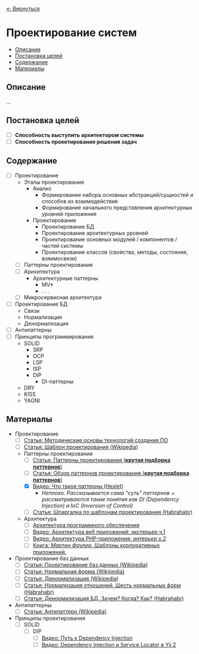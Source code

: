 [← Вернуться](/knowledges-list.md)

# Проектирование систем #

- [Описание](#Описание)
- [Постановка целей](#Постановка-целей)
- [Содержание](#Содержание)
- [Материалы](#Материалы)

## Описание ##
...

## Постановка целей ##
- [ ] **Способность выступить архитектором системы**
- [ ] **Способность проектирования решения задач**

## Содержание ##
- [ ] Проектирование
	- Этапы проектирования
		- Анализ
			- Формирование набора основных абстракций/сущностей и способов их взаимодействия
			- Формирование начального представления архитектурных уровней приложения
		- Проектирование
			- Проектирование БД
			- Проектирование архитектурных уровней
			- Проектирование основных модулей / компонентов / частей системы
			- Проектирование классов (свойства, методы, состояния, взяимосвязи)
	- [ ] Паттерны проектирования
	- [ ] Арихитектура
		- Архитектурные паттерны
			- MV*
			- . . .
	- [ ] Микросервисная архитектура
- [ ] Проектирование БД
	- Связи
	- Нормализация
	- Денормализация
- [ ] Антипаттерны
- [ ] Принципы программирования
	- SOLID
		- SRP
		- OCP
		- LSP
		- ISP
		- DIP
			- DI-паттерны
	- DRY
	- KISS
	- YAGNI

## Материалы ##
- Проектирование
	- [ ] [Статья: Методические основы технологий создания ПО](http://citforum.ru/programming/application/program/1.shtml)
	- [ ] [Статья: Шаблон проектирования (Wikipedia)](https://ru.wikipedia.org/wiki/%D0%A8%D0%B0%D0%B1%D0%BB%D0%BE%D0%BD_%D0%BF%D1%80%D0%BE%D0%B5%D0%BA%D1%82%D0%B8%D1%80%D0%BE%D0%B2%D0%B0%D0%BD%D0%B8%D1%8F)
	- Паттерны проектирования
		- [ ] [Статья: Паттерны проектирования (**крутая подборка паттернов**)](http://design-pattern.ru/)
		- [ ] [Статья: Обзор паттернов проектирования (**крутая подборка паттернов**)](http://citforum.ru/SE/project/pattern/)
		- [x] [Видео: Что такое паттерны (Hexlet)](https://www.youtube.com/watch?v=wX6BBaQZpzE)
			- _Неплохо. Рассказывается сама "суть" паттернов + рассматриваются такие понятия как DI (Dependency Injection) и IoC (Inversion of Control)_
		- [ ] [Статья: Шпаргалка по шаблонам проектирования (Habrahabr)](https://habrahabr.ru/post/210288/)
	- Архитектура
		- [ ] [Архитектура программного обеспечения](https://ru.wikipedia.org/wiki/%D0%90%D1%80%D1%85%D0%B8%D1%82%D0%B5%D0%BA%D1%82%D1%83%D1%80%D0%B0_%D0%BF%D1%80%D0%BE%D0%B3%D1%80%D0%B0%D0%BC%D0%BC%D0%BD%D0%BE%D0%B3%D0%BE_%D0%BE%D0%B1%D0%B5%D1%81%D0%BF%D0%B5%D1%87%D0%B5%D0%BD%D0%B8%D1%8F)
		- [ ] [Видео: Архитектура веб приложений: экстерьер ч.1](https://www.youtube.com/watch?v=NI7FY9is62g)
		- [ ] [Видео: Архитектура PHP-приложения: интерьер x.2](https://www.youtube.com/watch?v=yc8vRd-C0Y0)
		- [ ] [Книга: *Мартин Фаулер.* Шаблоны корпоративных приложений.](https://www.ozon.ru/context/detail/id/4884925/)
- Проектирование баз данных
	- [ ] [Статья: Проектирование баз данных (Wikipedia)](https://ru.wikipedia.org/wiki/%D0%9F%D1%80%D0%BE%D0%B5%D0%BA%D1%82%D0%B8%D1%80%D0%BE%D0%B2%D0%B0%D0%BD%D0%B8%D0%B5_%D0%B1%D0%B0%D0%B7_%D0%B4%D0%B0%D0%BD%D0%BD%D1%8B%D1%85)
	- [ ] [Статья: Нормальная форма (Wikipedia)](https://ru.wikipedia.org/wiki/%D0%9D%D0%BE%D1%80%D0%BC%D0%B0%D0%BB%D1%8C%D0%BD%D0%B0%D1%8F_%D1%84%D0%BE%D1%80%D0%BC%D0%B0)
	- [ ] [Статья: Денормализация (Wikipedia)](https://ru.wikipedia.org/wiki/%D0%94%D0%B5%D0%BD%D0%BE%D1%80%D0%BC%D0%B0%D0%BB%D0%B8%D0%B7%D0%B0%D1%86%D0%B8%D1%8F)
	- [ ] [Статья: Нормализация отношений. Шесть нормальных форм (Habrahabr)](https://habrahabr.ru/post/254773/)
	- [ ] [Статья: Денормализация БД. Зачем? Когда? Как? (Habrahabr)](https://habrahabr.ru/post/64524/)
- Антипаттерны
	- [ ] [Статья: Антипаттерн (Wikipedia)](https://ru.wikipedia.org/wiki/%D0%90%D0%BD%D1%82%D0%B8%D0%BF%D0%B0%D1%82%D1%82%D0%B5%D1%80%D0%BD)
- Принципы проектирования
	- [ ] SOLID
		- [ ] DIP
			- [ ] [Видео: Путь к Dependency Injection](https://www.youtube.com/watch?v=AxZLJA84_74)
			- [ ] [Видео: Dependency Injection и Service Locator в Yii 2](https://www.youtube.com/watch?v=5WdKLW3vCQ4)
